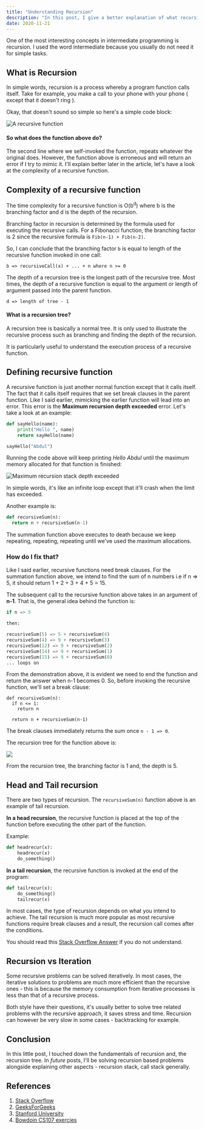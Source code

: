 ```yaml
--- 
title: "Understanding Recursion" 
description: "In this post, I give a better explanation of what recursion is and how it works."
date: 2020-11-21 
---
```


One of the most interesting concepts in intermediate programming is recursion. I used the word intermediate because you usually do not need it for simple tasks.

## What is Recursion

In simple words, recursion is a process whereby a program function calls itself. Take for example, you make a call to your phone with your phone ( except that it doesn't ring ).

Okay, that doesn't sound so simple so here's a simple code block:

![A recursive function](https://res.cloudinary.com/adeshina/image/upload/v1605867057/kmf4bhzwu4483r0zkmnz.svg)

#### So what does the function above do? 

The second line where we self-invoked the function, repeats whatever the original does. However, the function above is erroneous and will return an error if I try to mimic it. I'll explain better later in the article, let's have a look at the complexity of a recursive function.

## Complexity of a recursive function

The time complexity for a recursive function is O(b<sup>d</sup>) where b is the branching factor and d is the depth of the recursion.

Branching factor in recursion is determined by the formula used for executing the recursive calls. For a Fibonacci function, the branching factor is 2 since the recursive formula is `Fib(n-1) + Fib(n-2)`. 

So, I can conclude that the branching factor `b` is equal to length of the recursive function invoked in one call:

```
b => recursiveCall(x) + ... + n where n >= 0
```

The depth of a recursion tree is the longest path of the recursive tree. Most times, the depth of a recursive function is equal to the argument or length of argument passed into the parent function.

```
d => length of tree - 1
```

#### What is a recursion tree?

A recursion tree is basically a normal tree. It is only used to illustrate the recursive process such as branching and finding the depth of the recursion. 

It is particularly useful to understand the execution process of a recursive function.

## Defining recursive function

A recursive function is just another normal function except that it calls itself. The fact that it calls itself requires that we set break clauses in the parent function. Like I said earlier, mimicking the earlier function will lead into an error. This error is the **Maximum recursion depth exceeded** error. Let's take a look at an example:

```python
def sayHello(name):
    print("Hello ", name)
    return sayHello(name)

sayHello("Abdul")
```

Running the code above will keep printing *Hello Abdul* until the maximum memory allocated for that function is finished:

![Maximum recursion stack depth exceeded](https://res.cloudinary.com/adeshina/image/upload/v1605869730/mjlzairodvdummk60rg3.png)

In simple words, it's like an infinite loop except that it'll crash when the limit has exceeded.

Another example is:

```python
def recursiveSum(n):
  return n + recursiveSum(n-1)
```

The summation function above executes to death because we keep repeating, repeating, repeating until we've used the maximum allocations.

### How do I fix that?

Like I said earlier, recursive functions need break clauses. For the summation function above, we intend to find the sum of n numbers i.e if n => 5, it should return 1 + 2 + 3 + 4 + 5 = 15.

The subsequent call to the recursive function above takes in an argument of **n-1**. That is, the general idea behind the function is:

```py
if n => 5

then:

recusriveSum(5) => 5 + recursiveSum(4)
recursiveSum(4) => 9 + recursiveSum(3) 
recursiveSum(12) => 9 + recursiveSum(2) 
recursiveSum(14) => 9 + recursiveSum(1) 
recursiveSum(15) => 9 + recursiveSum(0) 
... loops on
```

From the demonstration above, it is evident we need to end the function and return the answer when n-1 becomes 0. So, before invoking the recursive function, we'll set a break clause:

```python{2-3}
def recursiveSum(n):
  if n <= 1:
    return n
  
  return n + recursiveSum(n-1)
```

The break clauses immediately returns the sum once `n - 1 => 0`. 

The recursion tree for the function above is:

![](https://res.cloudinary.com/adeshina/image/upload/v1605871131/mxdqsw3mucjyyvmrczs9.svg)

From the recursion tree, the branching factor is 1 and, the depth is 5.

## Head and Tail recursion

There are two types of recursion. The `recursiveSum(n)` function above is an example of tail recursion. 

**In a head recursion**, the recursive function is placed at the top of the function before executing the other part of the function.

Example:

```python
def headrecur(x):
    headrecur(x)
    do_something()    
```

**In a tail recursion**, the recursive function is invoked at the end of the program:

```python
def tailrecur(x):
    do_something()
    tailrecur(x)
```

In most cases, the type of recursion depends on what you intend to achieve. The tail recursion is much more popular as most recursive functions require break clauses and a result, the recursion call comes after the conditions.

You should read this [Stack Overflow Answer](https://stackoverflow.com/questions/21426688/the-difference-between-head-tail-recursion#:~:text=In%20head%20recursion%20%2C%20the%20recursive,occurs%20before%20the%20recursive%20call.) if you do not understand.

## Recursion vs Iteration

Some recursive problems can be solved iteratively. In most cases, the iterative solutions to problems are much more efficient than the recursive ones - this is because the memory consumption from iterative processes is less than that of a recursive process.

Both style have their questions, it's usually better to solve tree related problems with the recursive approach, it saves stress and time. Recursion can however be very slow in some cases - backtracking for example.

## Conclusion

In this little post, I touched down the fundamentals of recursion and, the recursion tree. In *future* posts, I'll be solving recursion based problems alongside explaining other aspects - recursion stack, call stack generally.

## References

1. [Stack Overflow](https://stackoverflow.com/questions/21426688/the-difference-between-head-tail-recursion#:~:text=In%20head%20recursion%20%2C%20the%20recursive,occurs%20before%20the%20recursive%20call.)
2. [GeeksForGeeks](https://www.geeksforgeeks.org/recursion/)
3. [Stanford University](https://web.stanford.edu/class/archive/cs/cs106b/cs106b.1176/handouts/midterm/5-BigO.pdf)
4. [Bowdoin CS107 exercies](http://www.bowdoin.edu/~ltoma/teaching/cs107/spring05/recursion.html)